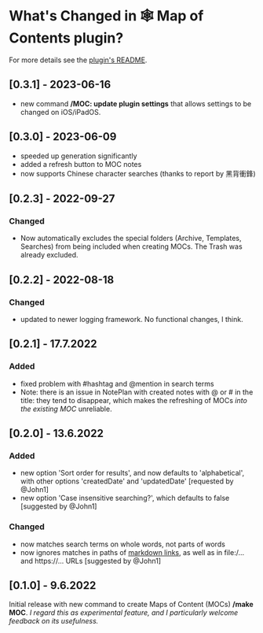# What's Changed in 🕸 Map of Contents plugin?
For more details see the [plugin's README](https://github.com/NotePlan/plugins/tree/main/jgclark.MOCs/).

## [0.3.1] - 2023-06-16
- new command **/MOC: update plugin settings** that allows settings to be changed on iOS/iPadOS.

## [0.3.0] - 2023-06-09
- speeded up generation significantly
- added a refresh button to MOC notes
- now supports Chinese character searches (thanks to report by 黑背衝鋒)

## [0.2.3] - 2022-09-27
### Changed
- Now automatically excludes the special folders (Archive, Templates, Searches) from being included when creating MOCs. The Trash was already excluded.

## [0.2.2] - 2022-08-18
### Changed
- updated to newer logging framework. No functional changes, I think.

## [0.2.1] - 17.7.2022
### Added
- fixed problem with #hashtag and @mention in search terms
- Note: there is an issue in NotePlan with created notes with @ or # in the title: they tend to disappear, which makes the refreshing of MOCs _into the existing MOC_ unreliable.

## [0.2.0] - 13.6.2022
### Added
- new option 'Sort order for results', and now defaults to 'alphabetical', with other options 'createdDate' and 'updatedDate' [requested by @John1]
- new option 'Case insensitive searching?', which defaults to false [suggested by @John1]

### Changed
- now matches search terms on whole words, not parts of words
- now ignores matches in paths of [markdown links](path), as well as in file:/... and https://... URLs [suggested by @John1]

## [0.1.0] - 9.6.2022
Initial release with new command to create Maps of Content (MOCs) **/make MOC**. _I regard this as experimental feature, and I particularly welcome feedback on its usefulness._
